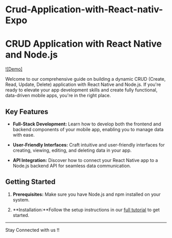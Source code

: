 # Crud-Application-with-React-nativ-Expo
 
# CRUD Application with React Native and Node.js

[![Demo]](https://rrtutorials.com/crud-application-with-react-native-and-nodejs/)

Welcome to our comprehensive guide on building a dynamic CRUD (Create, Read, Update, Delete) application with React Native and Node.js. If you're ready to elevate your app development skills and create fully functional, data-driven mobile apps, you're in the right place.

## Key Features

- **Full-Stack Development:** Learn how to develop both the frontend and backend components of your mobile app, enabling you to manage data with ease.

- **User-Friendly Interfaces:** Craft intuitive and user-friendly interfaces for creating, viewing, editing, and deleting data in your app.

- **API Integration:** Discover how to connect your React Native app to a Node.js backend API for seamless data communication.


## Getting Started

1. **Prerequisites:** Make sure you have Node.js and npm installed on your system.

2. **Installation:**Follow the setup instructions in our [full tutorial](https://rrtutorials.com/crud-application-with-react-native-and-nodejs/) to get started.

---
Stay Connected with us !!
